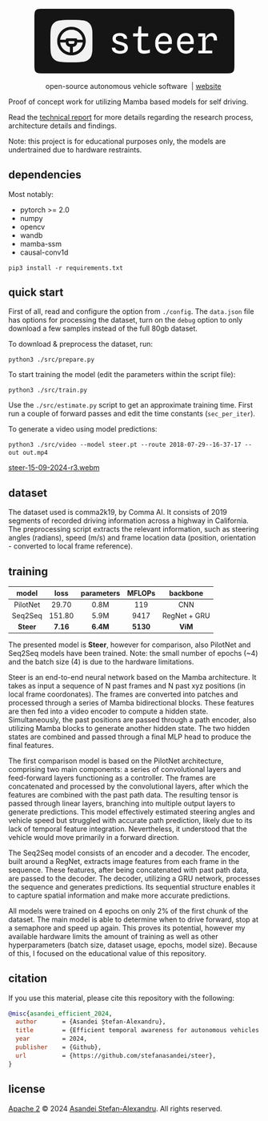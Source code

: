 
<p align="center">
  <img src="./assets/logo.png" width="400"/>
</p>

<p align="center">
    open-source autonomous vehicle software&nbsp | <a href="https://steer.asandei.com"> website</a>&nbsp
<br>

Proof of concept work for utilizing Mamba based models for self driving. 

Read the [technical report](./notebooks/report.pdf) for more details regarding the research process, architecture details and findings.

Note: this project is for educational purposes only, the models are undertrained due to hardware restraints.

## dependencies

Most notably:
- pytorch >= 2.0
- numpy
- opencv
- wandb
- mamba-ssm
- causal-conv1d

```
pip3 install -r requirements.txt
```

## quick start

First of all, read and configure the option from `./config`. The `data.json` file has options for processing the dataset, turn on the `debug` option to only download a few samples instead of the full 80gb dataset.

To download & preprocess the dataset, run:

```
python3 ./src/prepare.py
```

To start training the model (edit the parameters within the script file):

```
python3 ./src/train.py
```

Use the `./src/estimate.py` script to get an approximate training time. First run a couple of forward passes and edit the time constants (`sec_per_iter`). 

To generate a video using model predictions:

```
python3 ./src/video --model steer.pt --route 2018-07-29--16-37-17 --out out.mp4
```

[steer-15-09-2024-r3.webm](https://github.com/user-attachments/assets/f9702535-d440-406e-81ac-6f1424419517)

## dataset

The dataset used is comma2k19, by Comma AI. It consists of 2019 segments of recorded driving information across a highway in California. The preprocessing script extracts the relevant information, such as steering angles (radians), speed (m/s) and frame location data (position, orientation - converted to local frame reference).

<!-- ![debug picture](./assets/debug0.png) -->

<!-- Debug information projected into a sample frame from the dataset. -->

## training

**model** | **loss** | **parameters** | **MFLOPs** | **backbone**
:--------:|:--------:|:--------------:|:----------:|:-----------:
 PilotNet |  29.70   |      0.8M      |    119     |     CNN
 Seq2Seq  |  151.80  |      5.9M      |    9417    | RegNet + GRU
**Steer** | **7.16** |    **6.4M**    |  **5130**  |   **ViM**

The presented model is **Steer**, however for comparison, also PilotNet and Seq2Seq models have been trained. Note: the small number of epochs (~4) and the batch size (4) is due to the hardware limitations.

Steer is an end-to-end neural network based on the Mamba architecture. It takes as input a sequence of N past frames and N past xyz positions (in local frame coordonates). The frames are converted into patches and processed through a series of Mamba bidirectional blocks. These features are then fed into a video encoder to compute a hidden state. Simultaneously, the past positions are passed through a path encoder, also utilizing Mamba blocks to generate another hidden state. The two hidden states are combined and passed through a final MLP head to produce the final features.

The first comparison model is based on the PilotNet architecture, comprising two main components: a series of convolutional layers and feed-forward layers functioning as a controller. The frames are concatenated and processed by the convolutional layers, after which the features are combined with the past path data. The resulting tensor is passed through linear layers, branching into multiple output layers to generate predictions. This model effectively estimated steering angles and vehicle speed but struggled with accurate path prediction, likely due to its lack of temporal feature integration. Nevertheless, it understood that the vehicle would move primarily in a forward direction.

The Seq2Seq model consists of an encoder and a decoder. The encoder, built around a RegNet, extracts image features from each frame in the sequence. These features, after being concatenated with past path data, are passed to the decoder. The decoder, utilizing a GRU network, processes the sequence and generates predictions. Its sequential structure enables it to capture spatial information and make more accurate predictions.

All models were trained on 4 epochs on only 2% of the first chunk of the dataset. The main model is able to determine when to drive forward, stop at a semaphore and speed up again. This proves its potential, however my available hardware limits the amount of training as well as other hyperparameters (batch size, dataset usage, epochs, model size). Because of this, I focused on the educational value of this repository. 

## citation

If you use this material, please cite this repository with the following:

```bibtex
@misc{asandei_efficient_2024,
  author       = {Asandei Ștefan-Alexandru},
  title        = {Efficient temporal awareness for autonomous vehicles using State Space Models},
  year         = 2024,
  publisher    = {Github},
  url          = {https://github.com/stefanasandei/steer},
}
```

## license

[Apache 2](LICENSE) © 2024 [Asandei Stefan-Alexandru](https://asandei.com). All rights reserved.

